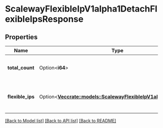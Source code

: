 # ScalewayFlexibleIpV1alpha1DetachFlexibleIpsResponse

## Properties

Name | Type | Description | Notes
------------ | ------------- | ------------- | -------------
**total_count** | Option<**i64**> | Total count of Flexible IPs being detached | [optional]
**flexible_ips** | Option<[**Vec<crate::models::ScalewayFlexibleIpV1alpha1FlexibleIp>**](scaleway.flexible_ip.v1alpha1.FlexibleIP.md)> | Listing of Flexible IPs in detaching state | [optional]

[[Back to Model list]](../README.md#documentation-for-models) [[Back to API list]](../README.md#documentation-for-api-endpoints) [[Back to README]](../README.md)


